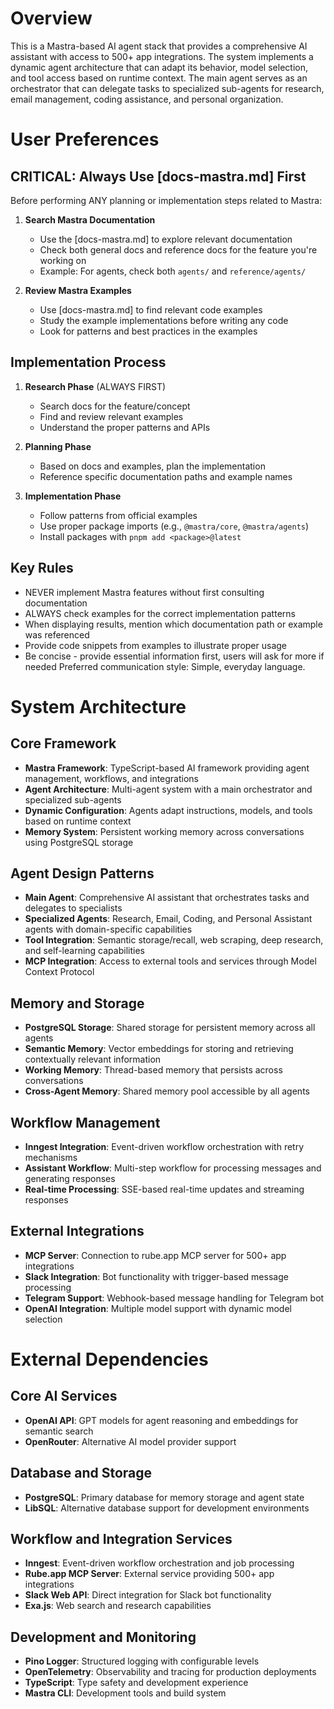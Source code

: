 # Overview

This is a Mastra-based AI agent stack that provides a comprehensive AI assistant with access to 500+ app integrations. The system implements a dynamic agent architecture that can adapt its behavior, model selection, and tool access based on runtime context. The main agent serves as an orchestrator that can delegate tasks to specialized sub-agents for research, email management, coding assistance, and personal organization.

# User Preferences

## CRITICAL: Always Use [docs-mastra.md] First

Before performing ANY planning or implementation steps related to Mastra:

1. **Search Mastra Documentation**
   - Use the [docs-mastra.md] to explore relevant documentation
   - Check both general docs and reference docs for the feature you're working on
   - Example: For agents, check both `agents/` and `reference/agents/`

2. **Review Mastra Examples**
   - Use [docs-mastra.md] to find relevant code examples
   - Study the example implementations before writing any code
   - Look for patterns and best practices in the examples

## Implementation Process

1. **Research Phase** (ALWAYS FIRST)
   - Search docs for the feature/concept
   - Find and review relevant examples
   - Understand the proper patterns and APIs

2. **Planning Phase**
   - Based on docs and examples, plan the implementation
   - Reference specific documentation paths and example names

3. **Implementation Phase**
   - Follow patterns from official examples
   - Use proper package imports (e.g., `@mastra/core`, `@mastra/agents`)
   - Install packages with `pnpm add <package>@latest`

## Key Rules

- NEVER implement Mastra features without first consulting documentation
- ALWAYS check examples for the correct implementation patterns
- When displaying results, mention which documentation path or example was referenced
- Provide code snippets from examples to illustrate proper usage
- Be concise - provide essential information first, users will ask for more if needed
Preferred communication style: Simple, everyday language.

# System Architecture

## Core Framework
- **Mastra Framework**: TypeScript-based AI framework providing agent management, workflows, and integrations
- **Agent Architecture**: Multi-agent system with a main orchestrator and specialized sub-agents
- **Dynamic Configuration**: Agents adapt instructions, models, and tools based on runtime context
- **Memory System**: Persistent working memory across conversations using PostgreSQL storage

## Agent Design Patterns
- **Main Agent**: Comprehensive AI assistant that orchestrates tasks and delegates to specialists
- **Specialized Agents**: Research, Email, Coding, and Personal Assistant agents with domain-specific capabilities
- **Tool Integration**: Semantic storage/recall, web scraping, deep research, and self-learning capabilities
- **MCP Integration**: Access to external tools and services through Model Context Protocol

## Memory and Storage
- **PostgreSQL Storage**: Shared storage for persistent memory across all agents
- **Semantic Memory**: Vector embeddings for storing and retrieving contextually relevant information
- **Working Memory**: Thread-based memory that persists across conversations
- **Cross-Agent Memory**: Shared memory pool accessible by all agents

## Workflow Management
- **Inngest Integration**: Event-driven workflow orchestration with retry mechanisms
- **Assistant Workflow**: Multi-step workflow for processing messages and generating responses
- **Real-time Processing**: SSE-based real-time updates and streaming responses

## External Integrations
- **MCP Server**: Connection to rube.app MCP server for 500+ app integrations
- **Slack Integration**: Bot functionality with trigger-based message processing
- **Telegram Support**: Webhook-based message handling for Telegram bot
- **OpenAI Integration**: Multiple model support with dynamic model selection

# External Dependencies

## Core AI Services
- **OpenAI API**: GPT models for agent reasoning and embeddings for semantic search
- **OpenRouter**: Alternative AI model provider support

## Database and Storage
- **PostgreSQL**: Primary database for memory storage and agent state
- **LibSQL**: Alternative database support for development environments

## Workflow and Integration Services
- **Inngest**: Event-driven workflow orchestration and job processing
- **Rube.app MCP Server**: External service providing 500+ app integrations
- **Slack Web API**: Direct integration for Slack bot functionality
- **Exa.js**: Web search and research capabilities

## Development and Monitoring
- **Pino Logger**: Structured logging with configurable levels
- **OpenTelemetry**: Observability and tracing for production deployments
- **TypeScript**: Type safety and development experience
- **Mastra CLI**: Development tools and build system